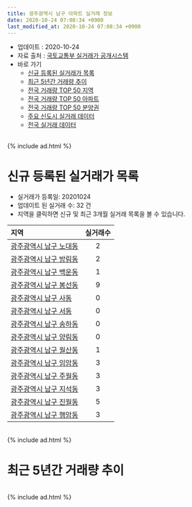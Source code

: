 ```yaml
---
title: 광주광역시 남구 아파트 실거래 정보
date: 2020-10-24 07:08:34 +0900
last_modified_at: 2020-10-24 07:08:34 +0900
---
```


* 업데이트 : 2020-10-24
* 자료 출처 : [국토교통부 실거래가 공개시스템](http://rt.molit.go.kr)
* 바로 가기
    * [신규 등록된 실거래가 목록](#신규-등록된-실거래가-목록)
    * [최근 5년간 거래량 추이](#최근-5년간-거래량-추이)
    * [전국 거래량 TOP 50 지역](https://inasie.github.io/apt-trade-info/최근-3개월-전국에서-가장-거래가-많이-발생한-지역)
    * [전국 거래량 TOP 50 아파트](https://inasie.github.io/apt-trade-info/최근-3개월-전국에서-가장-거래가-많이-발생한-아파트)
    * [전국 거래량 TOP 50 분양권](https://inasie.github.io/apt-trade-info/최근-3개월-전국에서-가장-거래가-많이-발생한-분양권)
    * [주요 신도시 실거래 데이터](https://inasie.github.io/apt-trade-info/주요-신도시)
    * [전국 실거래 데이터](https://inasie.github.io/apt-trade-info/전국)

<br>
{% include ad.html %}
<br>

# 신규 등록된 실거래가 목록
* 실거래가 등록일: 20201024
* 업데이트 된 실거래 수: 32 건
* 지역을 클릭하면 신규 및 최근 3개월 실거래 목록을 볼 수 있습니다.


|지역|실거래수|
|:---|:---:|
|[광주광역시 남구 노대동](https://inasie.github.io/apt-trade-info/광주광역시-남구-노대동)|2|
|[광주광역시 남구 방림동](https://inasie.github.io/apt-trade-info/광주광역시-남구-방림동)|2|
|[광주광역시 남구 백운동](https://inasie.github.io/apt-trade-info/광주광역시-남구-백운동)|1|
|[광주광역시 남구 봉선동](https://inasie.github.io/apt-trade-info/광주광역시-남구-봉선동)|9|
|[광주광역시 남구 사동](https://inasie.github.io/apt-trade-info/광주광역시-남구-사동)|0|
|[광주광역시 남구 서동](https://inasie.github.io/apt-trade-info/광주광역시-남구-서동)|0|
|[광주광역시 남구 송하동](https://inasie.github.io/apt-trade-info/광주광역시-남구-송하동)|0|
|[광주광역시 남구 양림동](https://inasie.github.io/apt-trade-info/광주광역시-남구-양림동)|0|
|[광주광역시 남구 월산동](https://inasie.github.io/apt-trade-info/광주광역시-남구-월산동)|1|
|[광주광역시 남구 임암동](https://inasie.github.io/apt-trade-info/광주광역시-남구-임암동)|3|
|[광주광역시 남구 주월동](https://inasie.github.io/apt-trade-info/광주광역시-남구-주월동)|3|
|[광주광역시 남구 지석동](https://inasie.github.io/apt-trade-info/광주광역시-남구-지석동)|3|
|[광주광역시 남구 진월동](https://inasie.github.io/apt-trade-info/광주광역시-남구-진월동)|5|
|[광주광역시 남구 행암동](https://inasie.github.io/apt-trade-info/광주광역시-남구-행암동)|3|


<br>
{% include ad.html %}
<br>

# 최근 5년간 거래량 추이


<div style="width:100%;">
    <canvas id="deal_progress" height="200"></canvas>
</div>

<script>
new Chart(document.getElementById("deal_progress"), {
    type: 'line',
    data: {
        labels: ['201510','201511','201512','201601','201602','201603','201604','201605','201606','201607','201608','201609','201610','201611','201612','201701','201702','201703','201704','201705','201706','201707','201708','201709','201710','201711','201712','201801','201802','201803','201804','201805','201806','201807','201808','201809','201810','201811','201812','201901','201902','201903','201904','201905','201906','201907','201908','201909','201910','201911','201912','202001','202002','202003','202004','202005','202006','202007','202008','202009','202010'],
        datasets: [{
            label: '매매',
            pointRadius: 1,
            data: [339, 246, 195, 169, 187, 231, 197, 191, 239, 221, 229, 270, 325, 274, 276, 226, 301, 245, 175, 248, 272, 303, 246, 260, 261, 288, 296, 351, 361, 459, 342, 507, 477, 438, 549, 527, 308, 208, 202, 245, 255, 229, 221, 225, 296, 264, 305, 304, 280, 269, 340, 301, 351, 243, 240, 246, 423, 439, 273, 374, 191],
            borderColor: "rgba(255, 201, 14, 1)",
            backgroundColor: "rgba(255, 201, 14, 0.5)",
            fill: false,
            lineTension: 0
        },{
            label: '전월세',
            pointRadius: 1,
            data: [155, 168, 162, 206, 163, 153, 131, 133, 150, 133, 154, 135, 170, 165, 208, 198, 217, 191, 145, 137, 140, 166, 194, 175, 134, 169, 172, 187, 171, 156, 127, 128, 183, 230, 159, 200, 191, 177, 224, 291, 262, 298, 198, 189, 260, 262, 279, 216, 286, 214, 270, 274, 236, 183, 181, 164, 273, 220, 266, 247, 70],
            borderColor: "rgba(0, 141, 185, 1)",
            backgroundColor: "rgba(0, 141, 185, 0.5)",
            fill: false,
            lineTension: 0
        }
        ]
    },
    options: {
        responsive: true,
        title: {
            display: false
        },
        tooltips: {
            mode: 'index',
            intersect: false
        },
        hover: {
            mode: 'nearest',
            intersect: true
        },
        scales: {
            xAxes: [{
                display: true,
                scaleLabel: {
                    display: true,
                    labelString: '년/월'
                }
            }],
            yAxes: [{
                display: true,
                ticks: {
                    suggestedMin: 0,
                },
                scaleLabel: {
                    display: true,
                    labelString: '실거래 수'
                }
            }]
        }
    }
});

</script>


<br>
{% include ad.html %}
<br>

